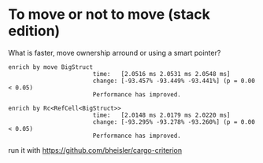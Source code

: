 # To move or not to move (stack edition)

What is faster, move ownership arround or using a smart pointer?

```
enrich by move BigStruct
                        time:   [2.0516 ms 2.0531 ms 2.0548 ms]
                        change: [-93.457% -93.449% -93.441%] (p = 0.00 < 0.05)
                        Performance has improved.

enrich by Rc<RefCell<BigStruct>>
                        time:   [2.0148 ms 2.0179 ms 2.0220 ms]
                        change: [-93.295% -93.278% -93.260%] (p = 0.00 < 0.05)
                        Performance has improved.
```



run it with <https://github.com/bheisler/cargo-criterion>
